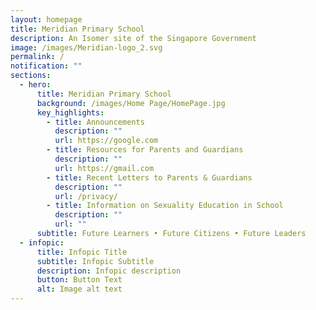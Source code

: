 ```yaml
---
layout: homepage
title: Meridian Primary School
description: An Isomer site of the Singapore Government
image: /images/Meridian-logo_2.svg
permalink: /
notification: ""
sections:
  - hero:
      title: Meridian Primary School
      background: /images/Home Page/HomePage.jpg
      key_highlights:
        - title: Announcements
          description: ""
          url: https://google.com
        - title: Resources for Parents and Guardians
          description: ""
          url: https://gmail.com
        - title: Recent Letters to Parents & Guardians
          description: ""
          url: /privacy/
        - title: Information on Sexuality Education in School
          description: ""
          url: ""
      subtitle: Future Learners • Future Citizens • Future Leaders
  - infopic:
      title: Infopic Title
      subtitle: Infopic Subtitle
      description: Infopic description
      button: Button Text
      alt: Image alt text
---
```

